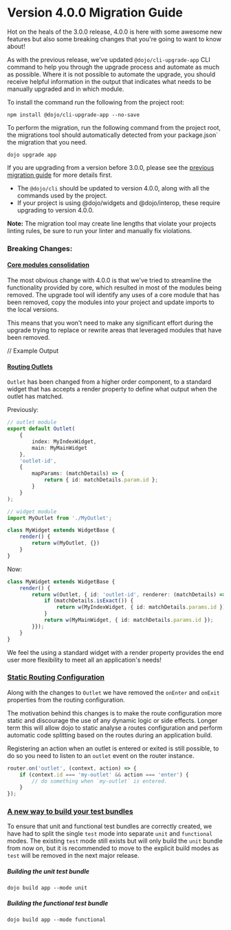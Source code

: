 # Version 4.0.0 Migration Guide

Hot on the heals of the 3.0.0 release, 4.0.0 is here with some awesome new features but also some breaking changes that you're going to want to know about!

As with the previous release, we've updated `@dojo/cli-upgrade-app` CLI command to help you through the upgrade process and automate as much as possible. Where it is not possible to automate the upgrade, you should receive helpful information in the output that indicates what needs to be manually upgraded and in which module.

To install the command run the following from the project root:

```
npm install @dojo/cli-upgrade-app --no-save
```

To perform the migration, run the following command from the project root, the migrations tool should automatically detected from your package.json` the migration that you need.

```
dojo upgrade app
```

If you are upgrading from a version before 3.0.0, please see the [previous migration guide](./V3-Migration-Guide) for more details first.

* The `@dojo/cli` should be updated to version 4.0.0, along with all the commands used by the project.
* If your project is using @dojo/widgets and @dojo/interop, these require upgrading to version 4.0.0.

**Note:** The migration tool may create line lengths that violate your projects linting rules, be sure to run your linter and manually fix violations.

### Breaking Changes:

#### [Core modules consolidation](https://github.com/dojo/framework/pull/53)

The most obvious change with 4.0.0 is that we've tried to streamline the functionality provided by core, which resulted in most of the modules being removed. The upgrade tool will identify any uses of a core module that has been removed, copy the modules into your project and update imports to the local versions.

This means that you won't need to make any significant effort during the upgrade trying to replace or rewrite areas that leveraged modules that have been removed.

// Example Output

#### [Routing Outlets](https://github.com/dojo/framework/pull/63)

`Outlet` has been changed from a higher order component, to a standard widget that has accepts a render property to define what output when the outlet has matched.

Previously:

```ts
// outlet module
export default Outlet(
	{
		index: MyIndexWidget,
		main: MyMainWidget
	},
	'outlet-id',
	{
		mapParams: (matchDetails) => {
			return { id: matchDetails.param.id };
		}
	}
);

// widget module
import MyOutlet from './MyOutlet';

class MyWidget extends WidgetBase {
	render() {
		return w(MyOutlet, {})
	}
}
```

Now:

```ts
class MyWidget extends WidgetBase {
	render() {
		return w(Outlet, { id: 'outlet-id', renderer: (matchDetails) => {
			if (matchDetails.isExact()) {
				return w(MyIndexWidget, { id: matchDetails.params.id });
			}
			return w(MyMainWidget, { id: matchDetails.params.id });
		}});
	}
}
```

We feel the using a standard widget with a render property provides the end user more flexibility to meet all an application's needs!

### [Static Routing Configuration](https://github.com/dojo/framework/pull/98)

Along with the changes to `Outlet` we have removed the `onEnter` and `onExit` properties from the routing configuration.

The motivation behind this changes is to make the route configuration more static and discourage the use of any dynamic logic or side effects. Longer term this will allow dojo to static analyse a routes configuration and perform automatic code splitting based on the routes during an application build.

Registering an action when an outlet is entered or exited is still possible, to do so you need to listen to an `outlet` event on the router instance.

```ts
router.on('outlet', (context, action) => {
	if (context.id === 'my-outlet' && action === 'enter') {
		// do something when `my-outlet` is entered.
	}
});
```

### [A new way to build your test bundles](https://dojo.io/comingsoon.html)

To ensure that unit and functional test bundles are correctly created, we have had to split the single `test` mode into separate `unit` and `functional` modes. The existing `test` mode still exists but will only build the `unit` bundle from now on, but it is recommended to move to the explicit build modes as `test` will be removed in the next major release.

##### Building the unit test bundle

```shell
dojo build app --mode unit
```

##### Building the functional test bundle

```shell
dojo build app --mode functional
```





